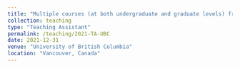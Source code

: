 ```yaml
---
title: "Multiple courses (at both undergraduate and graduate levels) from 2016 to 2021"
collection: teaching
type: "Teaching Assistant"
permalink: /teaching/2021-TA-UBC
date: 2021-12-31
venue: "University of British Columbia"
location: "Vancouver, Canada"
---
```

 
